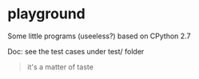 # playground
Some little programs (useeless?) based on CPython 2.7

Doc: see the test cases under test/ folder

> it's a matter of taste